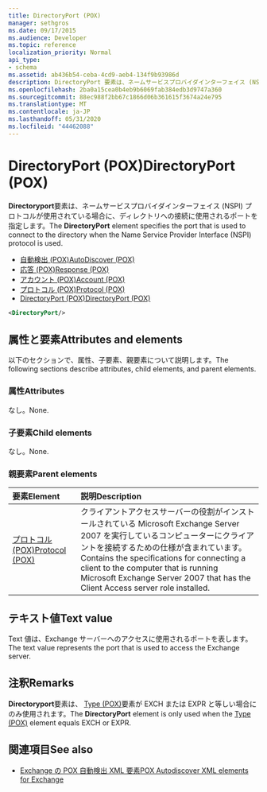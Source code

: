 ```yaml
---
title: DirectoryPort (POX)
manager: sethgros
ms.date: 09/17/2015
ms.audience: Developer
ms.topic: reference
localization_priority: Normal
api_type:
- schema
ms.assetid: ab436b54-ceba-4cd9-aeb4-134f9b93986d
description: DirectoryPort 要素は、ネームサービスプロバイダインターフェイス (NSPI) プロトコルが使用されている場合に、ディレクトリへの接続に使用されるポートを指定します。
ms.openlocfilehash: 2ba0a15cea0b4eb9b6069fab384edb3d9747a360
ms.sourcegitcommit: 88ec988f2bb67c1866d06b361615f3674a24e795
ms.translationtype: MT
ms.contentlocale: ja-JP
ms.lasthandoff: 05/31/2020
ms.locfileid: "44462088"
---
```

# <a name="directoryport-pox"></a><span data-ttu-id="ac42e-103">DirectoryPort (POX)</span><span class="sxs-lookup"><span data-stu-id="ac42e-103">DirectoryPort (POX)</span></span>

<span data-ttu-id="ac42e-104">**Directoryport**要素は、ネームサービスプロバイダインターフェイス (NSPI) プロトコルが使用されている場合に、ディレクトリへの接続に使用されるポートを指定します。</span><span class="sxs-lookup"><span data-stu-id="ac42e-104">The **DirectoryPort** element specifies the port that is used to connect to the directory when the Name Service Provider Interface (NSPI) protocol is used.</span></span> 
  
- [<span data-ttu-id="ac42e-105">自動検出 (POX)</span><span class="sxs-lookup"><span data-stu-id="ac42e-105">AutoDiscover (POX)</span></span>](autodiscover-pox.md) 
- [<span data-ttu-id="ac42e-106">応答 (POX)</span><span class="sxs-lookup"><span data-stu-id="ac42e-106">Response (POX)</span></span>](response-pox.md)  
- [<span data-ttu-id="ac42e-107">アカウント (POX)</span><span class="sxs-lookup"><span data-stu-id="ac42e-107">Account (POX)</span></span>](account-pox.md)  
- [<span data-ttu-id="ac42e-108">プロトコル (POX)</span><span class="sxs-lookup"><span data-stu-id="ac42e-108">Protocol (POX)</span></span>](protocol-pox.md)  
- [<span data-ttu-id="ac42e-109">DirectoryPort (POX)</span><span class="sxs-lookup"><span data-stu-id="ac42e-109">DirectoryPort (POX)</span></span>](directoryport-pox.md)
  
```xml
<DirectoryPort/>
```

## <a name="attributes-and-elements"></a><span data-ttu-id="ac42e-110">属性と要素</span><span class="sxs-lookup"><span data-stu-id="ac42e-110">Attributes and elements</span></span>

<span data-ttu-id="ac42e-111">以下のセクションで、属性、子要素、親要素について説明します。</span><span class="sxs-lookup"><span data-stu-id="ac42e-111">The following sections describe attributes, child elements, and parent elements.</span></span>
  
### <a name="attributes"></a><span data-ttu-id="ac42e-112">属性</span><span class="sxs-lookup"><span data-stu-id="ac42e-112">Attributes</span></span>

<span data-ttu-id="ac42e-113">なし。</span><span class="sxs-lookup"><span data-stu-id="ac42e-113">None.</span></span>
  
### <a name="child-elements"></a><span data-ttu-id="ac42e-114">子要素</span><span class="sxs-lookup"><span data-stu-id="ac42e-114">Child elements</span></span>

<span data-ttu-id="ac42e-115">なし。</span><span class="sxs-lookup"><span data-stu-id="ac42e-115">None.</span></span>
  
### <a name="parent-elements"></a><span data-ttu-id="ac42e-116">親要素</span><span class="sxs-lookup"><span data-stu-id="ac42e-116">Parent elements</span></span>

|<span data-ttu-id="ac42e-117">**要素**</span><span class="sxs-lookup"><span data-stu-id="ac42e-117">**Element**</span></span>|<span data-ttu-id="ac42e-118">**説明**</span><span class="sxs-lookup"><span data-stu-id="ac42e-118">**Description**</span></span>|
|:-----|:-----|
|[<span data-ttu-id="ac42e-119">プロトコル (POX)</span><span class="sxs-lookup"><span data-stu-id="ac42e-119">Protocol (POX)</span></span>](protocol-pox.md) <br/> |<span data-ttu-id="ac42e-120">クライアントアクセスサーバーの役割がインストールされている Microsoft Exchange Server 2007 を実行しているコンピューターにクライアントを接続するための仕様が含まれています。</span><span class="sxs-lookup"><span data-stu-id="ac42e-120">Contains the specifications for connecting a client to the computer that is running Microsoft Exchange Server 2007 that has the Client Access server role installed.</span></span>  <br/> |
   
## <a name="text-value"></a><span data-ttu-id="ac42e-121">テキスト値</span><span class="sxs-lookup"><span data-stu-id="ac42e-121">Text value</span></span>

<span data-ttu-id="ac42e-122">Text 値は、Exchange サーバーへのアクセスに使用されるポートを表します。</span><span class="sxs-lookup"><span data-stu-id="ac42e-122">The text value represents the port that is used to access the Exchange server.</span></span>
  
## <a name="remarks"></a><span data-ttu-id="ac42e-123">注釈</span><span class="sxs-lookup"><span data-stu-id="ac42e-123">Remarks</span></span>

<span data-ttu-id="ac42e-124">**Directoryport**要素は、 [Type (POX)](type-pox.md)要素が EXCH または EXPR と等しい場合にのみ使用されます。</span><span class="sxs-lookup"><span data-stu-id="ac42e-124">The **DirectoryPort** element is only used when the [Type (POX)](type-pox.md) element equals EXCH or EXPR.</span></span> 
  
## <a name="see-also"></a><span data-ttu-id="ac42e-125">関連項目</span><span class="sxs-lookup"><span data-stu-id="ac42e-125">See also</span></span>

- [<span data-ttu-id="ac42e-126">Exchange の POX 自動検出 XML 要素</span><span class="sxs-lookup"><span data-stu-id="ac42e-126">POX Autodiscover XML elements for Exchange</span></span>](pox-autodiscover-xml-elements-for-exchange.md)

